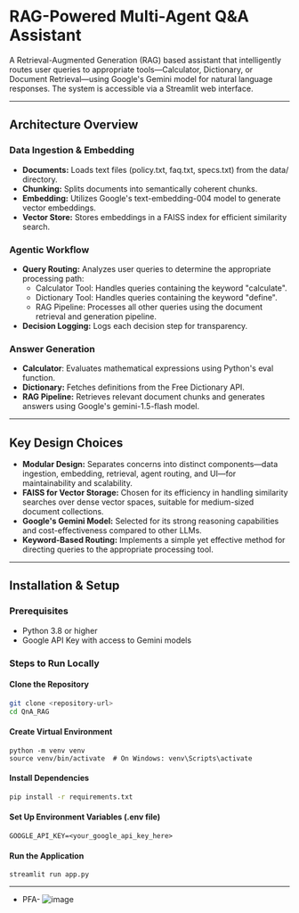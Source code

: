 # RAG-Powered Multi-Agent Q&A Assistant

A Retrieval-Augmented Generation (RAG) based assistant that intelligently routes user queries to appropriate tools—Calculator, Dictionary, or Document Retrieval—using Google's Gemini model for natural language responses. The system is accessible via a Streamlit web interface.

---

## Architecture Overview
### Data Ingestion & Embedding
- **Documents:** Loads text files (policy.txt, faq.txt, specs.txt) from the data/ directory.
- **Chunking:** Splits documents into semantically coherent chunks.
- **Embedding:** Utilizes Google's text-embedding-004 model to generate vector embeddings.
- **Vector Store:** Stores embeddings in a FAISS index for efficient similarity search.

### Agentic Workflow
- **Query Routing:** Analyzes user queries to determine the appropriate processing path:
  - Calculator Tool: Handles queries containing the keyword "calculate".
  - Dictionary Tool: Handles queries containing the keyword "define".
  - RAG Pipeline: Processes all other queries using the document retrieval and generation pipeline.
- **Decision Logging:** Logs each decision step for transparency.

### Answer Generation
- **Calculator**: Evaluates mathematical expressions using Python's eval function.
- **Dictionary:** Fetches definitions from the Free Dictionary API.
- **RAG Pipeline:** Retrieves relevant document chunks and generates answers using Google's gemini-1.5-flash model.

---

## Key Design Choices
- **Modular Design:** Separates concerns into distinct components—data ingestion, embedding, retrieval, agent routing, and UI—for maintainability and scalability.
- **FAISS for Vector Storage:** Chosen for its efficiency in handling similarity searches over dense vector spaces, suitable for medium-sized document collections.
- **Google's Gemini Model:** Selected for its strong reasoning capabilities and cost-effectiveness compared to other LLMs.
- **Keyword-Based Routing:** Implements a simple yet effective method for directing queries to the appropriate processing tool.

---

## Installation & Setup
### Prerequisites
- Python 3.8 or higher
- Google API Key with access to Gemini models

### Steps to Run Locally
#### Clone the Repository
```bash
git clone <repository-url>
cd QnA_RAG
```
#### Create Virtual Environment
```
python -m venv venv
source venv/bin/activate  # On Windows: venv\Scripts\activate
```
#### Install Dependencies
```bash
pip install -r requirements.txt
```
#### Set Up Environment Variables (.env file)
```
GOOGLE_API_KEY=<your_google_api_key_here>
```
#### Run the Application
```
streamlit run app.py
```

---

- PFA-
![image](https://github.com/user-attachments/assets/b982ec2e-8379-4a30-8e86-20ed9081723b)

